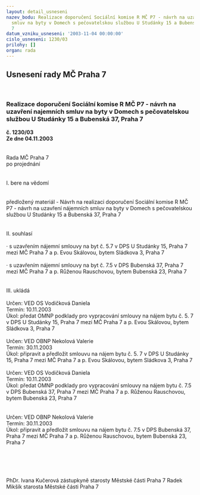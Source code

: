 ```yaml
---
layout: detail_usneseni
nazev_bodu: Realizace doporučení Sociální komise R MČ P7 - návrh na uzavření najemních
  smluv na byty v Domech s pečovatelskou službou U Studánky 15 a Bubenská 37, Praha
  7
datum_vzniku_usneseni: '2003-11-04 00:00:00'
cislo_usneseni: 1230/03
prilohy: []
organ: rada
---
```

<div id="ucUsn_pList" class="usn">
	<span><h2>Usnesení rady MČ Praha 7 </h2>
<br></span><div class="standBody">
<span><h3>Realizace doporučení Sociální komise R MČ P7 - návrh na uzavření najemních smluv na byty v Domech s pečovatelskou službou U Studánky 15 a Bubenská 37, Praha 7</h3></span><div class="center">
		<strong>č. 1230/03</strong><br>
	</div>
<div class="center">
		<strong>Ze dne 04.11.2003</strong><br><br>
	</div>
<br>Rada MČ Praha 7<br>po projednání<br><br><br>I.	bere na vědomí<br><br> <br>předložený materiál - Návrh na realizaci doporučení Sociální komise R MČ P7 - návrh na uzavření nájemních smluv na byty v Domech s pečovatelskou službou U Studánky 15 a Bubenská 37, Praha 7<br><br><br>II.	souhlasí <br><br>·	s uzavřením nájemní smlouvy na byt č. 5.7  v DPS U Studánky 15, Praha 7 mezi MČ Praha 7 a       p. Evou Skálovou, bytem Sládkova 3, Praha 7<br>	<br>·	s uzavřením nájemní smlouvy na byt č. 7.5  v DPS Bubenská 37, Praha 7 mezi MČ Praha 7 a          p. Růženou Rauschovou, bytem Bubenská 23, Praha 7<br><br><br>III.	ukládá <br><br>Určen:	VED OS Vodičková Daniela<br>Termín: 10.11.2003<br>Úkol:	předat OMNP podklady pro vypracování smlouvy na nájem bytu č. 5. 7 v DPS U Studánky 15, Praha 7 mezi MČ Praha 7 a p. Evou Skálovou, bytem Sládkova 3, Praha 7<br> <br>Určen:	VED OBNP Nekolová Valerie<br>Termín: 30.11.2003<br>Úkol:	připravit a předložit smlouvu na nájem bytu č. 5. 7 v DPS U Studánky 15, Praha 7 mezi MČ Praha 7 a p. Evou Skálovou, bytem Sládkova 3, Praha 7<br> <br>Určen:	VED OS Vodičková Daniela<br>Termín: 10.11.2003<br>Úkol:	předat OMNP podklady pro vypracování smlouvy na nájem bytu č. 7.5 v DPS Bubenská 37, Praha 7 mezi MČ Praha 7 a p. Růženou Rauschovou, bytem Bubenská 23, Praha 7<br> <br><br>Určen:	VED OBNP Nekolová Valerie<br>Termín: 30.11.2003<br>Úkol:	připravit a předložit smlouvu na nájem  bytu č. 7.5  v DPS Bubenská 37, Praha 7 mezi MČ Praha 7 a p. Růženou Rauschovou, bytem Bubenská 23, Praha 7<br> <br><br><br> <br>	<br>PhDr. Ivana Kučerová zástupkyně starosty Městské části Praha 7	 Radek Mikšík starosta Městské části Praha 7<br>	<br><br>
</div>
</div>